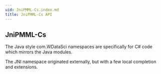 ```yaml
---
uid: JniPMML-Cs.index.md
title: JniPMML-Cs API
---
```


## JniPMML-Cs

The Java style com.WDataSci namespaces are specifically for C# code which mirrors the Java modules.

The JNI namespace originated externally, but with a few local completion and extensions.


